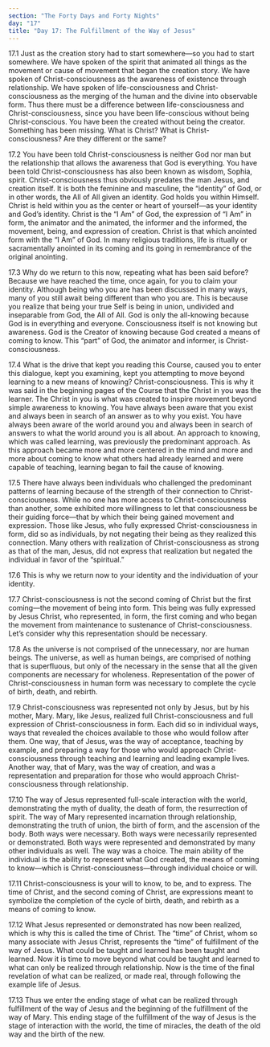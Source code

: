 ```yaml
---
section: "The Forty Days and Forty Nights"
day: "17"
title: "Day 17: The Fulfillment of the Way of Jesus"
---
```


17.1 Just as the creation story had to start somewhere—so you had to
start somewhere. We have spoken of the spirit that animated all things
as the movement or cause of movement that began the creation story. We
have spoken of Christ-consciousness as the awareness of existence
through relationship. We have spoken of life-consciousness and
Christ-consciousness as the merging of the human and the divine into
observable form. Thus there must be a difference between
life-consciousness and Christ-consciousness, since you have been
life-conscious without being Christ-conscious. You have been the created
without being the creator. Something has been missing. What is Christ?
What is Christ-consciousness? Are they different or the same? 

17.2 You have been told Christ-consciousness is neither God nor man but
the relationship that allows the awareness that God is everything. You
have been told Christ-consciousness has also been known as wisdom,
Sophia, spirit. Christ-consciousness thus obviously predates the man
Jesus, and creation itself. It is both the feminine and masculine, the
“identity” of God, or in other words, the All of All given an identity.
God holds you within Himself. Christ is held within you as the center or
heart of yourself—as your identity and God’s identity. Christ is the “I
Am” of God, the expression of “I Am” in form, the animator and the
animated, the informer and the informed, the movement, being, and
expression of creation. Christ is that which anointed form with the “I
Am” of God. In many religious traditions, life is ritually or
sacramentally anointed in its coming and its going in remembrance of the
original anointing.

17.3 Why do we return to this now, repeating what has been said before?
Because we have reached the time, once again, for you to claim your
identity. Although being who you are has been discussed in many ways,
many of you still await being different than who you are. This is
because you realize that being your true Self is being in union,
undivided and inseparable from God, the All of All. God is only the
all-knowing because God is in everything and everyone. Consciousness
itself is not knowing but awareness. God is the Creator of knowing
because God created a means of coming to know. This “part” of God, the
animator and informer, is Christ-consciousness. 

17.4 What is the drive that kept you reading this Course, caused you to
enter this dialogue, kept you examining, kept you attempting to move
beyond learning to a new means of knowing? Christ-consciousness. This is
why it was said in the beginning pages of the Course that the Christ in
you was the learner.  The Christ in you is what was created to inspire
movement beyond simple awareness to knowing. You have always been aware
that you exist and always been in search of an answer as to why you
exist. You have always been aware of the world around you and always
been in search of answers to what the world around you is all about. An
approach to knowing, which was called learning, was previously the
predominant approach. As this approach became more and more centered in
the mind and more and more about coming to know what others had already
learned and were capable of teaching, learning began to fail the cause
of knowing. 

17.5 There have always been individuals who challenged the predominant
patterns of learning because of the strength of their connection to
Christ-consciousness. While no one has more access to
Christ-consciousness than another, some exhibited more willingness to
let that consciousness be their guiding force—that by which their being
gained movement and expression. Those like Jesus, who fully expressed
Christ-consciousness in form, did so as individuals, by not negating
their being as they realized this connection. Many others with
realization of Christ-consciousness as strong as that of the man, Jesus,
did not express that realization but negated the individual in favor of
the “spiritual.” 

17.6 This is why we return now to your identity and the individuation of
your identity. 

17.7 Christ-consciousness is not the second coming of Christ but the
first coming—the movement of being into form. This being was fully
expressed by Jesus Christ, who represented, in form, the first coming
and who began the movement from maintenance to sustenance of
Christ-consciousness. Let’s consider why this representation should be
necessary. 

17.8 As the universe is not comprised of the unnecessary, nor are human
beings. The universe, as well as human beings, are comprised of nothing
that is superfluous, but only of the necessary in the sense that all the
given components are necessary for wholeness. Representation of the
power of Christ-consciousness in human form was necessary to complete
the cycle of birth, death, and rebirth.

17.9 Christ-consciousness was represented not only by Jesus, but by his
mother, Mary. Mary, like Jesus, realized full Christ-consciousness and
full expression of Christ-consciousness in form. Each did so in
individual ways, ways that revealed the choices available to those who
would follow after them. One way, that of Jesus, was the way of
acceptance, teaching by example, and preparing a way for those who would
approach Christ-consciousness through teaching and learning and leading
example lives. Another way, that of Mary, was the way of creation, and
was a representation and preparation for those who would approach
Christ-consciousness through relationship. 

17.10 The way of Jesus represented full-scale interaction with the
world, demonstrating the myth of duality, the death of form, the
resurrection of spirit. The way of Mary represented incarnation through
relationship, demonstrating the truth of union, the birth of form, and
the ascension of the body. Both ways were necessary. Both ways were
necessarily represented or demonstrated. Both ways were represented and
demonstrated by many other individuals as well. The way was a choice.
The main ability of the individual is the ability to represent what God
created, the means of coming to know—which is
Christ-consciousness—through individual choice or will. 

17.11 Christ-consciousness is your will to know, to be, and to express.
The time of Christ, and the second coming of Christ, are expressions
meant to symbolize the completion of the cycle of birth, death, and
rebirth as a means of coming to know. 

17.12 What Jesus represented or demonstrated has now been realized,
which is why this is called the time of Christ. The “time” of Christ,
whom so many associate with Jesus Christ, represents the “time” of
fulfillment of the way of Jesus. What could be taught and learned has
been taught and learned. Now it is time to move beyond what could be
taught and learned to what can only be realized through relationship.
Now is the time of the final revelation of what can be realized, or made
real, through following the example life of Jesus. 

17.13 Thus we enter the ending stage of what can be realized through
fulfillment of the way of Jesus and the beginning of the fulfillment of
the way of Mary. This ending stage of the fulfillment of the way of
Jesus is the stage of interaction with the world, the time of miracles,
the death of the old way and the birth of the new.

